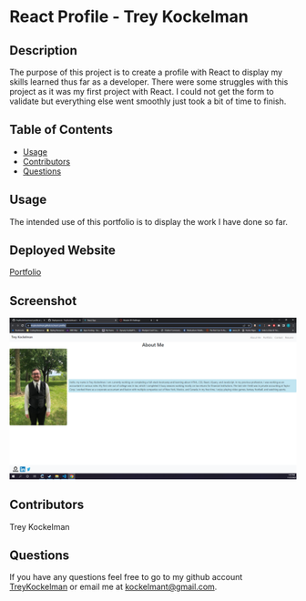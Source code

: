 # React Profile - Trey Kockelman

  
  ## Description
  The purpose of this project is to create a profile with React to display my skills learned thus far as a developer. There were some struggles with this project as it was my first project with React. I could not get the form to validate but everything else went smoothly just took a bit of time to finish.

  ## Table of Contents
  - [Usage](#usage)
  - [Contributors](#contributors)
  - [Questions](#questions)

  ## Usage
  The intended use of this portfolio is to display the work I have done so far.

  ## Deployed Website
  [Portfolio](https://treykockelman.github.io/react-profile/)

  ## Screenshot
  ![Alt text](./src/images/Screenshot.PNG)

  ## Contributors
  Trey Kockelman

  ## Questions
  If you have any questions feel free to go to my github account [TreyKockelman](https://github.com/TreyKockelman) or email me at [kockelmant@gmail.com](kockelmant@gmail.com).
